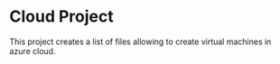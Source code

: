 # Cloud Project
This project creates a list of files allowing to create virtual machines in azure cloud.